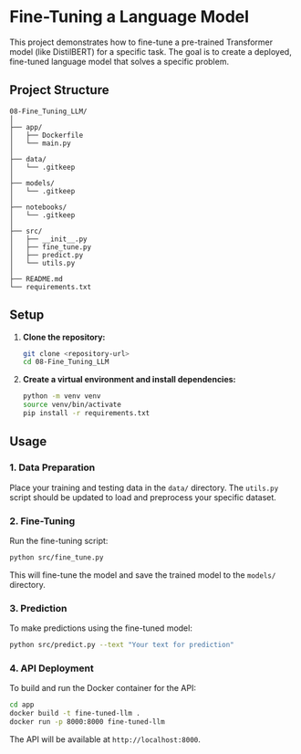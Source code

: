 # Fine-Tuning a Language Model

This project demonstrates how to fine-tune a pre-trained Transformer model (like DistilBERT) for a specific task. The goal is to create a deployed, fine-tuned language model that solves a specific problem.

## Project Structure

```
08-Fine_Tuning_LLM/
│
├── app/
│   ├── Dockerfile
│   └── main.py
│
├── data/
│   └── .gitkeep
│
├── models/
│   └── .gitkeep
│
├── notebooks/
│   └── .gitkeep
│
├── src/
│   ├── __init__.py
│   ├── fine_tune.py
│   ├── predict.py
│   └── utils.py
│
├── README.md
└── requirements.txt
```

## Setup

1.  **Clone the repository:**
    ```bash
    git clone <repository-url>
    cd 08-Fine_Tuning_LLM
    ```

2.  **Create a virtual environment and install dependencies:**
    ```bash
    python -m venv venv
    source venv/bin/activate
    pip install -r requirements.txt
    ```

## Usage

### 1. Data Preparation

Place your training and testing data in the `data/` directory. The `utils.py` script should be updated to load and preprocess your specific dataset.

### 2. Fine-Tuning

Run the fine-tuning script:

```bash
python src/fine_tune.py
```

This will fine-tune the model and save the trained model to the `models/` directory.

### 3. Prediction

To make predictions using the fine-tuned model:

```bash
python src/predict.py --text "Your text for prediction"
```

### 4. API Deployment

To build and run the Docker container for the API:

```bash
cd app
docker build -t fine-tuned-llm .
docker run -p 8000:8000 fine-tuned-llm
```

The API will be available at `http://localhost:8000`.
